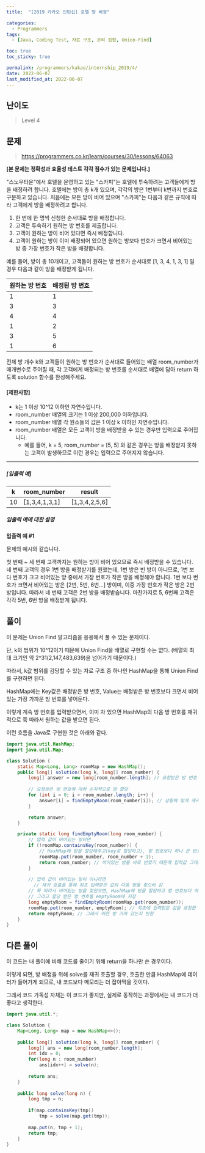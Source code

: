 ```yaml
---
title:  "[2019 카카오 인턴십] 호텔 방 배정"

categories:
  - Programmers
tags:
  - [Java, Coding Test, 자료 구조, 분리 집합, Union-Find]

toc: true
toc_sticky: true

permalink: /programmers/kakao/internship_2019/4/
date: 2022-06-07
last_modified_at: 2022-06-07
---
```



## 난이도

> Level 4

## 문제

> https://programmers.co.kr/learn/courses/30/lessons/64063

**[본 문제는 정확성과 효율성 테스트 각각 점수가 있는 문제입니다.]**

"스노우타운"에서 호텔을 운영하고 있는 "스카피"는 호텔에 투숙하려는 고객들에게 방을 배정하려 합니다. 호텔에는 방이 총 k개 있으며, 각각의 방은 1번부터 k번까지 번호로 구분하고 있습니다. 처음에는 모든 방이 비어 있으며 "스카피"는 다음과 같은 규칙에 따라 고객에게 방을 배정하려고 합니다.

1. 한 번에 한 명씩 신청한 순서대로 방을 배정합니다.
2. 고객은 투숙하기 원하는 방 번호를 제출합니다.
3. 고객이 원하는 방이 비어 있다면 즉시 배정합니다.
4. 고객이 원하는 방이 이미 배정되어 있으면 원하는 방보다 번호가 크면서 비어있는 방 중 가장 번호가 작은 방을 배정합니다.

예를 들어, 방이 총 10개이고, 고객들이 원하는 방 번호가 순서대로 [1, 3, 4, 1, 3, 1] 일 경우 다음과 같이 방을 배정받게 됩니다.

| 원하는 방 번호 | 배정된 방 번호 |
| -------------- | -------------- |
| 1              | 1              |
| 3              | 3              |
| 4              | 4              |
| 1              | 2              |
| 3              | 5              |
| 1              | 6              |

전체 방 개수 k와 고객들이 원하는 방 번호가 순서대로 들어있는 배열 room_number가 매개변수로 주어질 때, 각 고객에게 배정되는 방 번호를 순서대로 배열에 담아 return 하도록 solution 함수를 완성해주세요.

#### **[제한사항]**

- k는 1 이상 10^12 이하인 자연수입니다.
- room_number 배열의 크기는 1 이상 200,000 이하입니다.
- room_number 배열 각 원소들의 값은 1 이상 k 이하인 자연수입니다.
- room_number 배열은 모든 고객이 방을 배정받을 수 있는 경우만 입력으로 주어집니다.
  - 예를 들어, k = 5, room_number = [5, 5] 와 같은 경우는 방을 배정받지 못하는 고객이 발생하므로 이런 경우는 입력으로 주어지지 않습니다.

------

##### **[입출력 예]**

| k    | room_number   | result        |
| ---- | ------------- | ------------- |
| 10   | [1,3,4,1,3,1] | [1,3,4,2,5,6] |

##### **입출력 예에 대한 설명**

**입출력 예 #1**

문제의 예시와 같습니다.

첫 번째 ~ 세 번째 고객까지는 원하는 방이 비어 있으므로 즉시 배정받을 수 있습니다. 네 번째 고객의 경우 1번 방을 배정받기를 원했는데, 1번 방은 빈 방이 아니므로, 1번 보다 번호가 크고 비어있는 방 중에서 가장 번호가 작은 방을 배정해야 합니다. 1번 보다 번호가 크면서 비어있는 방은 [2번, 5번, 6번...] 방이며, 이중 가장 번호가 작은 방은 2번 방입니다. 따라서 네 번째 고객은 2번 방을 배정받습니다. 마찬가지로 5, 6번째 고객은 각각 5번, 6번 방을 배정받게 됩니다.

## 풀이

이 문제는 Union Find 알고리즘을 응용해서 풀 수 있는 문제이다.

단, k의 범위가 10^12이기 때문에 Union Find을 배열로 구현할 수는 없다. (배열의 최대 크기인 약 2^31(2,147,483,639)을 넘어가기 때문이다.)

따라서, k값 범위를 감당할 수 있는 자료 구조 중 하나인 HashMap을 통해 Union Find를 구현하면 된다.

HashMap에는 Key값은 배정받은 방 번호, Value는 배정받은 방 번호보다 크면서 비어있는 가장 가까운 방 번호를 넣어둔다.

이렇게 계속 방 번호를 입력받으면서, 이미 차 있으면 HashMap의 다음 방 번호를 재귀적으로 쭉 따라서 원하는 값을 받으면 된다.

이런 흐름을 Java로 구현한 것은 아래와 같다.

```java
import java.util.HashMap;
import java.util.Map;

class Solution {
    static Map<Long, Long> roomMap = new HashMap();
    public long[] solution(long k, long[] room_number) {
        long[] answer = new long[room_number.length]; // 요청받은 방 번호 갯수만큼 배열 생성
				
      	// 요청받은 방 번호에 따라 순차적으로 방 할당
        for (int i = 0; i < room_number.length; i++) {
            answer[i] = findEmptyRoom(room_number[i]); // 상황에 맞게 재귀호출 진행
        }

        return answer;
    }

    private static long findEmptyRoom(long room_number) {
      	// 입력 값이 비어있는 방이면
        if (!roomMap.containsKey(room_number)) {
          	// HashMap에 방을 할당해주고(key로 할당하고), 방 번호보다 하나 큰 번호를 value로 넣어줌
            roomMap.put(room_number, room_number + 1);
            return room_number; // 비어있는 방을 바로 받았기 때문에 입력값 그대로 반환
        }
				
      	// 입력 값이 비어있는 방이 아니라면
	      // 재귀 호출을 통해 최초 입력받은 값의 다음 방을 찾으러 감
      	// 쭉 따라서 비어있는 방을 찾았으면, HashMap에 방을 할당하고 방 번호보다 하나 큰 번호를 value로 넣어줌
      	// 그리고 할당 받은 방 번호를 emptyRoom에 저장
        long emptyRoom = findEmptyRoom(roomMap.get(room_number));
        roomMap.put(room_number, emptyRoom); // 최초에 입력받은 값을 요청한 사람이 결국 어떤 방을 가져갔는지 정보를 남김
        return emptyRoom; // 그래서 어떤 방 가져 갔는지 반환
    }
}
```

## 다른 풀이

이 코드는 내 풀이에 비해 코드를 줄이기 위해 return을 하나만 쓴 경우이다.

이렇게 되면, 방 배정을 위해 solve를 재귀 호출할 경우, 호출한 만큼 HashMap에 데이터가 들어가게 되므로, 내 코드보다 메모리는 더 잡아먹을 것이다.

그래서 코드 가독성 자체는 이 코드가 좋지만, 실제로 동작하는 과정에서는 내 코드가 더 좋다고 생각한다.

```java
import java.util.*;

class Solution {
    Map<Long, Long> map = new HashMap<>();
    
    public long[] solution(long k, long[] room_number) {
        long[] ans = new long[room_number.length];
        int idx = 0;
        for(long n : room_number) 
           	ans[idx++] = solve(n); 
        
        return ans;
    }
    
    public long solve(long n) {
       	long tmp = n; 
        
        if(map.containsKey(tmp))
            tmp = solve(map.get(tmp));
        
        map.put(n, tmp + 1);
        return tmp;
    }
}
```

